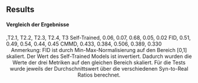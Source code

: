 ## Results

#### Vergleich der Ergebnisse

<div class="stretch">
    <canvas data-chart="line">
    ,T2.1, T2.2, T2.3, T2.4, T3
    Self-Trained, 0.06, 0.07, 0.68, 0.05, 0.02
    FID, 0.51, 0.49, 0.54, 0.44, 0.45
    CMMD, 0.433, 0.384, 0.506, 0.389, 0.330
    </canvas>
</div>
<!-- small caption -->
<div style="font-size: 14px; text-align: center; margin-bottom: 3vh;">
Anmerkung: FID ist durch Min-Max-Normalisierung auf den Bereich [0,1] skaliert. Der Wert des Self-Trained Models ist invertiert. Dadurch wurden die Werte der drei Metriken auf den gleichen Bereich skaliert. Für die Tests wurde jeweils der Durchschnittswert über die verschiedenen Syn-to-Real Ratios berechnet.
</div>
